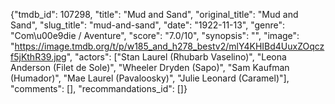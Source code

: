 {"tmdb_id": 107298, "title": "Mud and Sand", "original_title": "Mud and Sand", "slug_title": "mud-and-sand", "date": "1922-11-13", "genre": "Com\u00e9die / Aventure", "score": "7.0/10", "synopsis": "", "image": "https://image.tmdb.org/t/p/w185_and_h278_bestv2/mlY4KHIBd4UuxZOqczf5jKthR39.jpg", "actors": ["Stan Laurel (Rhubarb Vaselino)", "Leona Anderson (Filet de Sole)", "Wheeler Dryden (Sapo)", "Sam Kaufman (Humador)", "Mae Laurel (Pavaloosky)", "Julie Leonard (Caramel)"], "comments": [], "recommandations_id": []}